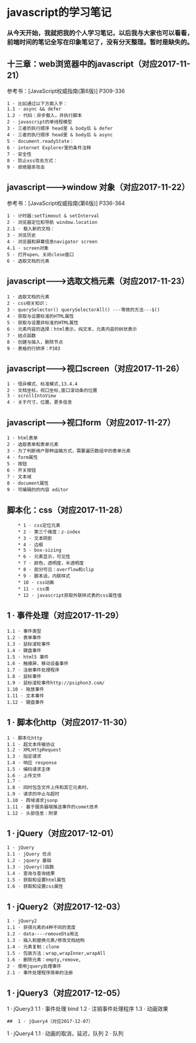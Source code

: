 # javascript的学习笔记

### 从今天开始，我就把我的个人学习笔记，以后我与大家也可以看看，前端时间的笔记全写在印象笔记了，没有分天整理。暂时是缺失的。

## 十三章：web浏览器中的javascript（对应2017-11-21）
参考书：[JavaScript权威指南(第6版)] P309-336
```
1 · 比如通过以下方面入手：
1.1 · async && defer
1.2 · 代码：异步载入，并执行脚本
2 · javascript的单线程模型
3 · 三者的执行顺序 head里 & body后 & defer
4 · 三者的执行顺序 head里 & body后 & async
5 · document.readyState：
6 · internet Explorer里的条件注释
7 · 安全性
8 · 防止xss攻击方式：
9 · 拒绝服务攻击
```
## javascript--->window 对象（对应2017-11-22）
参考书：[JavaScript权威指南(第6版)] P336-364
```
1 · 计时器:setTimeout & setInterval
2 · 浏览器定位和导航 window.location
2.1 · 载入新的文档：
3 · 浏览历史
4 · 浏览器和屏幕信息navigator screen
4.1 · screen对象
5 · 打开open、关闭close窗口
6 · 选取文档的元素
```

## javascript--->选取文档元素（对应2017-11-23）
```
1 · 选取文档的元素
2 · css相关知识；
3 · querySelector() querySelectorAll() ---等效的方法---$()
4 · 获取与设置标准的HTML属性
5 · 获取与设置非标准的HTML属性
6 · 元素内容的选择：html表示，纯文本，元素内容的树状表示
7 · 结点函数
8 · 创建与插入，删除节点
9 · 表格的行排序：P383
```
## javascript--->视口screen（对应2017-11-26）
```
1 · 怪异模式、标准模式,13.4.4
2 · 文档坐标，视口坐标,窗口滚动条的位置
3 · scrollIntoView
4 · 关于尺寸，位置，更多信息
```
## javascript--->视口form（对应2017-11-27）
```
1 · html表单
2 · 选取表单和表单元素
3 · 为了判断用户那种运输方式，需要遍历数组中的表单元素
4 · form属性
5 · 按钮
6 · 开关按钮
7 · 文本域
8 · document属性
9 · 可编辑的的内容 editor
```

## 脚本化：css（对应2017-11-28）
```
	* 1 · css定位元素
	* 2 · 第三个维度：z-index
	* 3 · 文本阴影
	* 4 · 边框
	* 5 · box-sizing
	* 6 · 元素显示，可见性
	* 7 · 颜色，透明度，半透明度
	* 8 · 部分可见：overflow和clip
	* 9 · 脚本话，内联样式
	* 10 · css动画
	* 11 · css类
	* 12 · javascript获取外联样式表的css属性值
```
##  1 · 事件处理（对应2017-11-29）
```
1.1 · 事件类型
1.2 · 表单事件
1.3 · 鼠标滚轮事件
1.4 · 键盘事件
1.5 · html5 事件
1.6 · 触摸屏，移动设备事件
1.7 · 注册事件处理程序
1.8 · 鼠标事件
1.9 · 鼠标滚轮事件http://psiphon3.com/
1.10 · 拖放事件
1.11 · 文本事件
1.12 · 键盘事件
```
##  1 · 脚本化http（对应2017-11-30）
```
1 · 脚本化http
1.1 · 超文本传输协议
1.2 · XMLHttpRequest
1.3 · 指定请求
1.4 · 响应 response
1.5 · 编码请求主体
1.6 · 上传文件
1.7 ·
1.8 · 同时包含文件上传和其它元素时。
1.9 · 请求的中止与超时
1.10 · 跨域请求jsonp
1.11 · 基于服务器端推送事件的comet技术
1.12 · 头部信息：附录
```
##  1 · jQuery（对应2017-12-01）
```
1 · jQuery
1.1 · jQuery 优点
1.2 · jquery 基础
1.3 · jQuery()函数
1.4 · 查询与查询结果
1.5 · 获取和设置html属性
1.6 · 获取和设置css属性
```
##  1 · jQuery2（对应2017-12-03）
```
1 · jQuery2
1.1 · 获得元素的4种不同的宽度
1.2 · data----removeDta用法
1.3 · 插入和替换元素/修改文档结构
1.4 · 元素复制：clone
1.5 · 包装方法：wrap,wrapInner,wrapAll
1.6 · 删除元素：empty,remove,
2 · 使用jquery处理事件
2.1 · 事件处理程序简单的注册

```
##  1 · jQuery3（对应2017-12-05）
1 · jQuery3
1.1 · 事件处理 bind
1.2 · 注销事件处理程序
1.3 · 动画效果
```
##  1 · jQuery4（对应2017-12-07）
```
1 · jQuery4
1.1 · 动画的取消，延迟，队列
2 · 队列
```